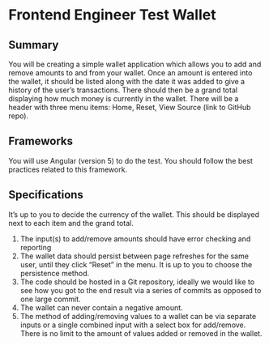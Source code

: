 # Frontend Engineer Test Wallet

## Summary

You will be creating a simple wallet application which allows you to add and remove
amounts to and from your wallet. Once an amount is entered into the wallet, it should be
listed along with the date it was added to give a history of the user’s transactions. There
should then be a grand total displaying how much money is currently in the wallet. There will
be a header with three menu items: Home, Reset, View Source (link to GitHub repo).

## Frameworks
You will use Angular (version 5) to do the test. You should follow the best practices related
to this framework.

## Specifications
It’s up to you to decide the currency of the wallet. This should be displayed next to each item
and the grand total.
1. The input(s) to add/remove amounts should have error checking and reporting
2. The wallet data should persist between page refreshes for the same user, until they
click “Reset” in the menu. It is up to you to choose the persistence method.
3. The code should be hosted in a Git repository, ideally we would like to see how you
got to the end result via a series of commits as opposed to one large commit.
4. The wallet can never contain a negative amount.
5. The method of adding/removing values to a wallet can be via separate inputs or a
single combined input with a select box for add/remove. There is no limit to the
amount of values added or removed in the wallet.
